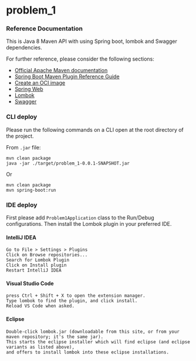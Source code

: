 # problem_1

### Reference Documentation

This is Java 8 Maven API with using Spring boot, lombok and Swagger dependencies.

For further reference, please consider the following sections:

* [Official Apache Maven documentation](https://maven.apache.org/guides/index.html)
* [Spring Boot Maven Plugin Reference Guide](https://docs.spring.io/spring-boot/docs/2.3.1.RELEASE/maven-plugin/reference/html/)
* [Create an OCI image](https://docs.spring.io/spring-boot/docs/2.3.1.RELEASE/maven-plugin/reference/html/#build-image)
* [Spring Web](https://docs.spring.io/spring-boot/docs/2.3.1.RELEASE/reference/htmlsingle/#boot-features-developing-web-applications)
* [Lombok](https://projectlombok.org/)
* [Swagger](https://mvnrepository.com/artifact/io.springfox/springfox-swagger-ui/2.9.2)

### CLI deploy

Please run the following commands on a CLI open at the root directory of the project.

From `.jar` file:

```shell script
mvn clean package
java -jar ./target/problem_1-0.0.1-SNAPSHOT.jar
```

Or

```shell script
mvn clean package
mvn spring-boot:run
```

### IDE deploy

First please add `Problem1Application` class to the Run/Debug configurations.
Then install the Lombok plugin in your preferred IDE.

#### IntelliJ IDEA
```text
Go to File > Settings > Plugins
Click on Browse repositories...
Search for Lombok Plugin
Click on Install plugin
Restart IntelliJ IDEA
```

#### Visual Studio Code
```text
press Ctrl + Shift + X to open the extension manager.
Type lombok to find the plugin, and click install.
Reload VS Code when asked.
```

#### Eclipse
```text
Double-click lombok.jar (downloadable from this site, or from your maven repository; it's the same jar). 
This starts the eclipse installer which will find eclipse (and eclipse variants as listed above),
and offers to install lombok into these eclipse installations.
```